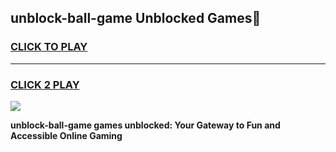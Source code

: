 
## unblock-ball-game Unblocked Games👋
<h3>
<a href="https://news.freeplayer.one?title=unblock-ball-game&ref=16F">CLICK TO PLAY</a></h3>
<hr>

<h3>
<a href="https://news.freeplayer.one?title=unblock-ball-game&ref=16F">CLICK 2 PLAY</a>
  
</h3>

<a href="https://news.freeplayer.one?title=unblock-ball-game&ref=16F/"><img src="https://clearcache.store/games.png"></a>


**unblock-ball-game games unblocked: Your Gateway to Fun and Accessible Online Gaming**
